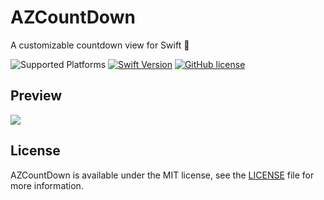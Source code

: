 # AZCountDown
A customizable countdown view for Swift 🚀

![Supported Platforms](https://img.shields.io/cocoapods/p/I?color=blue)
[![Swift Version](https://img.shields.io/badge/language-swift%205.0-brightgreen.svg)](https://developer.apple.com/swift)
[![GitHub license](https://img.shields.io/badge/license-MIT-important.svg)](https://github.com/shadow-of-arman/AZCountDown/blob/master/LICENSE)

## Preview
![](Example.gif)


## License

AZCountDown is available under the MIT license, see the [LICENSE](https://github.com/shadow-of-arman/AZCountDown/blob/master/LICENSE) file for more information.